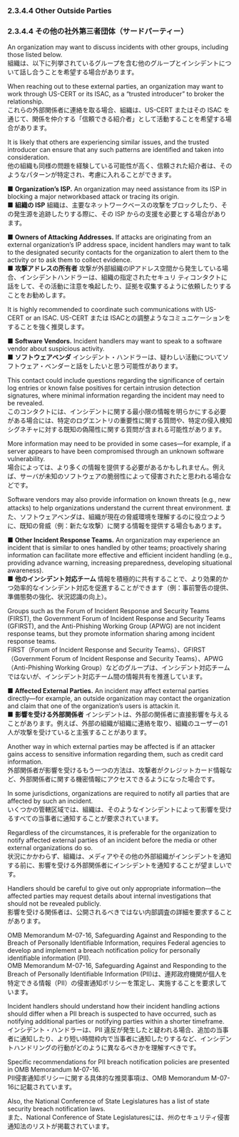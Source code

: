 ### 2.3.4.4 Other Outside Parties
### 2.3.4.4 その他の社外第三者団体（サードパーティー）

An organization may want to discuss incidents with other groups, including those listed below.  
組織は、以下に列挙されているグループを含む他のグループとインシデントについて話し合うことを希望する場合があります。  

When reaching out to these external parties, an organization may want to work through US-CERT or its ISAC, as a “trusted introducer” to broker the relationship.  
これらの外部関係者に連絡を取る場合、組織は、US-CERT またはその ISAC を通じて、関係を仲介する「信頼できる紹介者」として活動することを希望する場合があります。  

It is likely that others are experiencing similar issues, and the trusted introducer can ensure that any such patterns are identified and taken into consideration.  
他の組織も同様の問題を経験している可能性が高く、信頼された紹介者は、そのようなパターンが特定され、考慮に入れることができます。  

■ **Organization’s ISP.** An organization may need assistance from its ISP in blocking a major networkbased attack or tracing its origin.  
■ **組織の ISP**  組織は、主要なネットワークベースの攻撃をブロックしたり、その発生源を追跡したりする際に、その ISP からの支援を必要とする場合があります。   

■ **Owners of Attacking Addresses.** If attacks are originating from an external organization’s IP address space, incident handlers may want to talk to the designated security contacts for the organization to alert them to the activity or to ask them to collect evidence.  
■ **攻撃アドレスの所有者**  攻撃が外部組織のIPアドレス空間から発生している場合、インシデントハンドラーは、組織の指定されたセキュリ ティコンタクトに話をして、その活動に注意を喚起したり、証拠を収集するように依頼したりすることをお勧めします。  

It is highly recommended to coordinate such communications with US-CERT or an ISAC. 
US-CERT または ISACとの調整ようなコミュニケーションをすることを強く推奨します。  

■ **Software Vendors.** Incident handlers may want to speak to a software vendor about suspicious activity.  
■ **ソフトウェアベンダ**  インシデント・ハンドラーは、疑わしい活動についてソフトウェア・ベンダーと話をしたいと思う可能性があります。  

This contact could include questions regarding the significance of certain log entries or known false positives for certain intrusion detection signatures, where minimal information regarding the incident may need to be revealed.  
このコンタクトには、インシデントに関する最小限の情報を明らかにする必要がある場合には、特定のログエントリの重要性に関する質問や、特定の侵入検知シグネチャに対する既知の偽陽性に関する質問が含まれる可能性があります。  

More information may need to be provided in some cases—for example, if a server appears to have been compromised through an unknown software vulnerability.  
場合によっては、より多くの情報を提供する必要があるかもしれません。例えば、サーバが未知のソフトウェアの脆弱性によって侵害されたと思われる場合などです。   

Software vendors may also provide information on known threats (e.g., new attacks) to help organizations understand the current threat environment.
また、ソフトウェアベンダは、組織が現在の脅威環境を理解するのに役立つように、既知の脅威（例：新たな攻撃）に関する情報を提供する場合もあります。  

■ **Other Incident Response Teams.** An organization may experience an incident that is similar to ones handled by other teams; proactively sharing information can facilitate more effective and efficient incident handling (e.g., providing advance warning, increasing preparedness, developing situational awareness).  
■ **他のインシデント対応チーム**  情報を積極的に共有することで、より効果的かつ効率的なインシデント対応を促進することができます（例：事前警告の提供、準備態勢の強化、状況認識の向上）。  

Groups such as the Forum of Incident Response and Security Teams (FIRST), the Government Forum of Incident Response and Security Teams (GFIRST), and the Anti-Phishing Working Group (APWG) are not incident response teams, but they promote information sharing among incident response teams.  
FIRST（Forum of Incident Response and Security Teams）、GFIRST（Government Forum of Incident Response and Security Teams）、APWG（Anti-Phishing Working Group）などのグループは、インシデント対応チームではないが、インシデント対応チーム間の情報共有を推進しています。  

■ **Affected External Parties.** An incident may affect external parties directly—for example, an outside organization may contact the organization and claim that one of the organization’s users is attackin it.  
■ **影響を受ける外部関係者**  インシデントは、外部の関係者に直接影響を与えることがあります。例えば、外部の組織が組織に連絡を取り、組織のユーザーの1人が攻撃を受けていると主張することがあります。  

Another way in which external parties may be affected is if an attacker gains access to sensitive information regarding them, such as credit card information.  
外部関係者が影響を受けるもう一つの方法は、攻撃者がクレジットカード情報など、外部関係者に関する機密情報にアクセスできるようになった場合です。  

In some jurisdictions, organizations are required to notify all parties that are affected by such an incident.  
いくつかの管轄区域では、組織は、そのようなインシデントによって影響を受けるすべての当事者に通知することが要求されています。  

Regardless of the circumstances, it is preferable for the organization to notify affected external parties of an incident before the media or other external organizations do so.  
状況にかかわらず、組織は、メディアやその他の外部組織がインシデントを通知する前に、影響を受ける外部関係者にインシデントを通知することが望ましいです。  

Handlers should be careful to give out only appropriate information—the affected parties may request details about internal investigations that should not be revealed publicly.  
影響を受ける関係者は、公開されるべきではない内部調査の詳細を要求することがあります。  

OMB Memorandum M-07-16, Safeguarding Against and Responding to the Breach of Personally Identifiable Information, requires Federal agencies to develop and implement a breach notification policy for personally identifiable information (PII).  
OMB Memorandum M-07-16, Safeguarding Against and Responding to the Breach of Personally Identifiable Information (PII)は、連邦政府機関が個人を特定できる情報（PII）の侵害通知ポリシーを策定し、実施することを要求しています。  

Incident handlers should understand how their incident handling actions should differ when a PII breach is suspected to have occurred, such as notifying additional parties or notifying parties within a shorter timeframe.  
インシデント・ハンドラーは、PII 違反が発生したと疑われる場合、追加の当事者に通知したり、より短い時間枠内で当事者に通知したりするなど、インシデントハンドリングの行動がどのように異なるべきかを理解すべきです。  

Specific recommendations for PII breach notification policies are presented in OMB Memorandum M-07-16.  
PII侵害通知ポリシーに関する具体的な推奨事項は、OMB Memorandum M-07-16に記載されています。  

Also, the National Conference of State Legislatures has a list of state security breach notification laws.  
また、National Conference of State Legislaturesには、州のセキュリティ侵害通知法のリストが掲載されています。  

